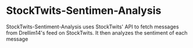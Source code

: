 # StockTwits-Sentimen-Analysis
StockTwits-Sentiment-Analysis uses StockTwits' API to fetch messages from Drellim14's feed on StockTwits. It then analyzes the sentiment of each message
